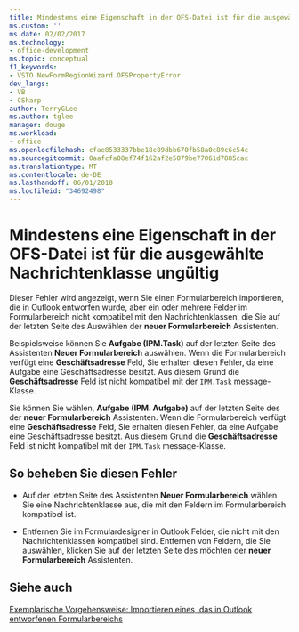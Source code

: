 ```yaml
---
title: Mindestens eine Eigenschaft in der OFS-Datei ist für die ausgewählte Nachrichtenklasse ungültig
ms.custom: ''
ms.date: 02/02/2017
ms.technology:
- office-development
ms.topic: conceptual
f1_keywords:
- VSTO.NewFormRegionWizard.OFSPropertyError
dev_langs:
- VB
- CSharp
author: TerryGLee
ms.author: tglee
manager: douge
ms.workload:
- office
ms.openlocfilehash: cfae8533337bbe18c89dbb670fb58a0c89c6c54c
ms.sourcegitcommit: 0aafcfa08ef74f162af2e5079be77061d7885cac
ms.translationtype: MT
ms.contentlocale: de-DE
ms.lasthandoff: 06/01/2018
ms.locfileid: "34692498"
---
```

# <a name="one-or-more-properties-in-the-ofs-file-are-not-valid-for-the-message-class-selected"></a>Mindestens eine Eigenschaft in der OFS-Datei ist für die ausgewählte Nachrichtenklasse ungültig
  Dieser Fehler wird angezeigt, wenn Sie einen Formularbereich importieren, die in Outlook entworfen wurde, aber ein oder mehrere Felder im Formularbereich nicht kompatibel mit den Nachrichtenklassen, die Sie auf der letzten Seite des Auswählen der **neuer Formularbereich** Assistenten.  

Beispielsweise können Sie **Aufgabe (IPM.Task)** auf der letzten Seite des Assistenten **Neuer Formularbereich** auswählen. Wenn die Formularbereich verfügt eine **Geschäftsadresse** Feld, Sie erhalten diesen Fehler, da eine Aufgabe eine Geschäftsadresse besitzt. Aus diesem Grund die **Geschäftsadresse** Feld ist nicht kompatibel mit der `IPM.Task` message-Klasse.  
  
 Sie können Sie wählen, **Aufgabe (IPM. Aufgabe)** auf der letzten Seite des der **neuer Formularbereich** Assistenten. Wenn die Formularbereich verfügt eine **Geschäftsadresse** Feld, Sie erhalten diesen Fehler, da eine Aufgabe eine Geschäftsadresse besitzt. Aus diesem Grund die **Geschäftsadresse** Feld ist nicht kompatibel mit der `IPM.Task` message-Klasse.  
  
## <a name="to-correct-this-error"></a>So beheben Sie diesen Fehler  
  
-   Auf der letzten Seite des Assistenten **Neuer Formularbereich** wählen Sie eine Nachrichtenklasse aus, die mit den Feldern im Formularbereich kompatibel ist.  
  
-   Entfernen Sie im Formulardesigner in Outlook Felder, die nicht mit den Nachrichtenklassen kompatibel sind. Entfernen von Feldern, die Sie auswählen, klicken Sie auf der letzten Seite des möchten der **neuer Formularbereich** Assistenten.  
  
## <a name="see-also"></a>Siehe auch  
 [Exemplarische Vorgehensweise: Importieren eines, das in Outlook entworfenen Formularbereichs](../vsto/walkthrough-importing-a-form-region-that-is-designed-in-outlook.md)  
  
  